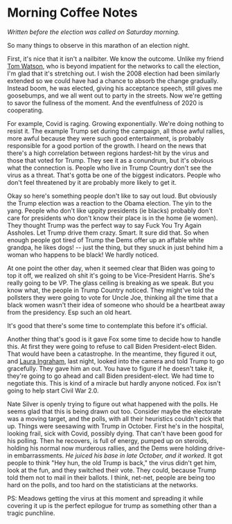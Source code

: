 # Morning Coffee Notes
<i>Written before the election was called on Saturday morning. </i>

So many things to observe in this marathon of an election night.  

First, it's nice that it isn't a nailbiter. We know the outcome. Unlike my friend <a href="https://twitter.com/tomwatson">Tom Watson</a>, who is beyond impatient for the networks to call the election, I'm glad that it's stretching out. I wish the 2008 election had been similarly extended so we could have had a chance to absorb the change gradually. Instead boom, he was elected, giving his acceptance speech, still gives me goosebumps, and we all went out to party in the streets. Now we're getting to savor the fullness of the moment. And the eventfulness of 2020 is cooperating. 

For example, Covid is raging. Growing exponentially. We're doing nothing to resist it. The example Trump set during the campaign, all those awful rallies, more awful because they were such good entertainment, is probably responsible for a good portion of the growth. I heard on the news that there's a high correlation between regions hardest-hit by the virus and those that voted for Trump. They see it as a conundrum, but it's obvious what the connection is. People who live in Trump Country don't see the virus as a threat. That's gotta be one of the biggest indicators. People who don't feel threatened by it are probably more likely to get it.

Okay so here's something people don't like to say out loud. But obviously the Trump election was a reaction to the Obama election. The yin to the yang. People who don't like uppity presidents (ie blacks) probably don't care for presidents who don't know their place is in the home (ie women). They thought Trump was the perfect way to say Fuck You Try Again Assholes. Let Trump drive them crazy. Smart. It sure did that. So when enough people got tired of Trump the Dems offer up an affable white grandpa, he likes dogs! -- just the thing, but they snuck in just behind him a woman who happens to be black! We hardly noticed. 

At one point the other day, when it seemed clear that Biden was going to top it off, we realized oh shit it's going to be Vice-President Harris. She's really going to be VP. The glass ceiling is breaking as we speak. But you know what, the people in Trump Country noticed. They might've told the pollsters they were going to vote for Uncle Joe, thinking all the time that a black women wasn't their idea of someone who should be a heartbeat away from the presidency. Esp such an old heart. 

It's good that there's some time to contemplate this before it's official.

Another thing that's good is it gave Fox some time to decide how to handle this. At first they were going to refuse to call Biden President-elect Biden. That would have been a catastrophe. In the meantime, they figured it out, and <a href="https://twitter.com/Acyn/status/1324918336988221441">Laura Ingraham</a>, last night, looked into the camera and told Trump to go gracefully. They gave him an out. You have to figure if he doesn't take it, they're going to go ahead and call Biden president-elect. We had time to negotiate this. This is kind of a miracle but hardly anyone noticed. Fox isn't going to help start Civil War 2.0. 

Nate Silver is openly trying to figure out what happened with the polls. He seems glad that this is being drawn out too. Consider maybe the electorate was a moving target, and the polls, with all their heuristics couldn't pick that up. Things were seesawing with Trump in October. First he's in the hospital, looking frail, sick with Covid, possibly dying. That can't have been good for his polling. Then he recovers, is full of energy, pumped up on steroids, holding his normal now murderous rallies, and the Dems were holding drive-in embarrassments. <i>He juiced his base in late October, and it worked. </i>It got people to think "Hey hun, the old Trump is back," the virus didn't get him, look at the fun, and they switched their vote. They could, because Trump told them not to mail in their ballots. I think, net-net, people are being too hard on the polls, and too hard on the statisticians at the networks. 

PS: Meadows getting the virus at this moment and spreading it while covering  it up is the perfect epilogue for trump as something other than a tragic punchline.

